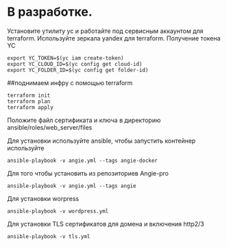 # В разработке.
Установите утилиту yc и работайте под сервисным аккаунтом для terraform. Используйте зеркала yandex для terraform.
Получение токена YC
```
export YC_TOKEN=$(yc iam create-token) 
export YC_CLOUD_ID=$(yc config get cloud-id)  
export YC_FOLDER_ID=$(yc config get folder-id)
```
##поднимаем инфру с помощью terraform
```
terraform init
terraform plan
terraform apply
```
Положите файл сертификата и ключа в директорию ansible/roles/web_server/files

Для установки используйте ansible, чтобы запустить контейнер используйте
```
ansible-playbook -v angie.yml --tags angie-docker
```
Для того чтобы установить из репозиториев Angie-pro
```
ansible-playbook -v angie.yml --tags angie
```
Для установки worpress
```
ansible-playbook -v wordpress.yml
```
Для установки TLS сертификатов для домена и включения http2/3
```
ansible-playbook -v tls.yml 
```